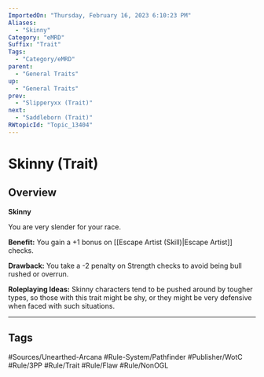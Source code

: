 ```yaml
---
ImportedOn: "Thursday, February 16, 2023 6:10:23 PM"
Aliases:
  - "Skinny"
Category: "eMRD"
Suffix: "Trait"
Tags:
  - "Category/eMRD"
parent:
  - "General Traits"
up:
  - "General Traits"
prev:
  - "Slipperyxx (Trait)"
next:
  - "Saddleborn (Trait)"
RWtopicId: "Topic_13404"
---
```

# Skinny (Trait)
## Overview
**Skinny**

You are very slender for your race.

**Benefit:** You gain a +1 bonus on [[Escape Artist (Skill)|Escape Artist]] checks.

**Drawback:** You take a -2 penalty on Strength checks to avoid being bull rushed or overrun.

**Roleplaying Ideas:** Skinny characters tend to be pushed around by tougher types, so those with this trait might be shy, or they might be very defensive when faced with such situations.


---
## Tags
#Sources/Unearthed-Arcana #Rule-System/Pathfinder #Publisher/WotC #Rule/3PP #Rule/Trait #Rule/Flaw #Rule/NonOGL


